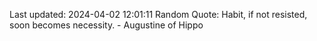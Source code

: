 Last updated: 2024-04-02 12:01:11
Random Quote: Habit, if not resisted, soon becomes necessity. - Augustine of Hippo